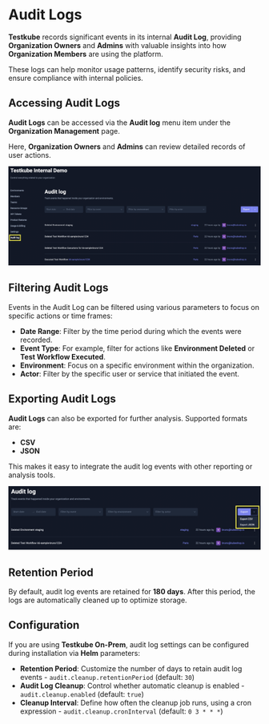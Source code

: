 # Audit Logs

**Testkube** records significant events in its internal **Audit Log**, 
providing **Organization Owners** and **Admins** with valuable insights into 
how **Organization Members** are using the platform.

These logs can help monitor usage patterns, identify security risks, and ensure compliance with internal policies.

## Accessing Audit Logs

**Audit Logs** can be accessed via the **Audit log** menu item under the **Organization Management** page.

Here, **Organization Owners** and **Admins** can review detailed records of user actions.

![Audit log](../../img/audit-log.png "Audit log")

## Filtering Audit Logs

Events in the Audit Log can be filtered using various parameters to focus on specific actions or time frames:
* **Date Range**: Filter by the time period during which the events were recorded.
* **Event Type**: For example, filter for actions like **Environment Deleted** or **Test Workflow Executed**.
* **Environment**: Focus on a specific environment within the organization.
* **Actor**: Filter by the specific user or service that initiated the event.

## Exporting Audit Logs

**Audit Logs** can also be exported for further analysis. Supported formats are:
* **CSV**
* **JSON**

This makes it easy to integrate the audit log events with other reporting or analysis tools.

![Export Audit Logs](../../img/audit-log-export.png "Export Audit Logs")

## Retention Period

By default, audit log events are retained for **180 days**. After this period, the logs are automatically cleaned up to optimize storage.

## Configuration

If you are using **Testkube On-Prem**, audit log settings can be configured during installation via **Helm** parameters:
* **Retention Period**: Customize the number of days to retain audit log events - `audit.cleanup.retentionPeriod` (default: `30`)
* **Audit Log Cleanup**: Control whether automatic cleanup is enabled - `audit.cleanup.enabled` (default: `true`)
* **Cleanup Interval**: Define how often the cleanup job runs, using a cron expression - `audit.cleanup.cronInterval` (default: `0 3 * * *`)
